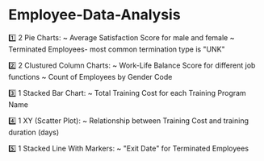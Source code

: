 # Employee-Data-Analysis
1️⃣ 2 Pie Charts:
~ Average Satisfaction Score for male and female
~ Terminated Employees- most common termination type is "UNK"

2️⃣ 2 Clustured Column Charts:
~ Work-Life Balance Score for different job functions
~ Count of Employees by Gender Code

3️⃣ 1 Stacked Bar Chart:
~ Total Training Cost for each Training Program Name

4️⃣ 1 XY (Scatter Plot):
~ Relationship between Training Cost and training duration (days)

5️⃣ 1 Stacked Line With Markers:
~ "Exit Date" for Terminated Employees
